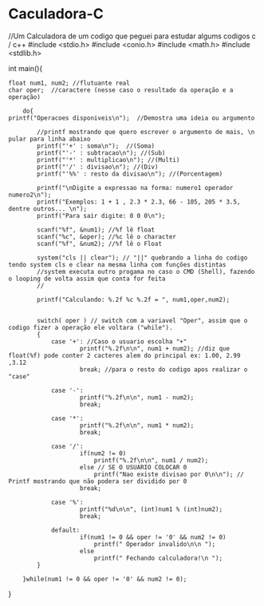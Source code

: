 # Caculadora-C
 //Um Calculadora de um codigo que peguei para estudar algums codigos c / c++
#include <stdio.h> 
#include <conio.h>
#include <math.h>
#include <stdlib.h> 

int main(){

	float num1, num2; //flutuante real
	char oper;  //caractere (nesse caso o resultado da operação e a operação)
	
		do{
	printf("Operacoes disponiveis\n");  //Demostra uma ideia ou argumento
	
			//printf mostrando que quero escrever o argumento de mais, \n pular para linha abaixo
            printf("'+' : soma\n");  //(Soma)
            printf("'-' : subtracao\n"); //(Sub)
            printf("'*' : multiplicao\n"); //(Multi)
            printf("'/' : divisao\n"); //(Div)
            printf("'%%' : resto da divisao\n"); //(Porcentagem)

            printf("\nDigite a expressao na forma: numero1 operador numero2\n"); 
            printf("Exemplos: 1 + 1 , 2.3 * 2.3, 66 - 105, 205 * 3.5, dentre outros... \n");
            printf("Para sair digite: 0 0 0\n");
            
            scanf("%f", &num1); //%f lê float
            scanf("%c", &oper); //%c lê o character
            scanf("%f", &num2); //%f lê o Float

            system("cls || clear"); // "||" quebrando a linha do codigo tendo system cls e clear na mesma linha com funções distintas
            //system executa outro progama no caso o CMD (Shell), fazendo o looping de volta assim que conta for feita
			//

            printf("Calculando: %.2f %c %.2f = ", num1,oper,num2);
	

            switch( oper ) // switch com a variavel "Oper", assim que o codigo fizer a operação ele voltara ("while").
            {
                case '+': //Caso o usuario escolha "+"
                        printf("%.2f\n\n", num1 + num2); //diz que float(%f) pode conter 2 cacteres alem do principal ex: 1.00, 2.99 ,3.12 
                        break; //para o resto do codigo apos realizar o "case"

                case '-':
                        printf("%.2f\n\n", num1 - num2);
                        break;

                case '*':
                        printf("%.2f\n\n", num1 * num2);
                        break;

                case '/':
                        if(num2 != 0)
                            printf("%.2f\n\n", num1 / num2);
                        else // SE O USUARIO COLOCAR 0
                            printf("Nao existe divisao por 0\n\n"); // Printf mostrando que não podera ser dividido por 0
                        break;

                case '%':
                        printf("%d\n\n", (int)num1 % (int)num2);
                        break;

                default:
                        if(num1 != 0 && oper != '0' && num2 != 0)
                            printf(" Operador invalido\n\n ");
                        else
                            printf(" Fechando calculadora!\n ");
            }

        }while(num1 != 0 && oper != '0' && num2 != 0);

}
